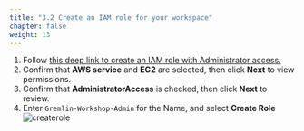 ```yaml
---
title: "3.2 Create an IAM role for your workspace"
chapter: false
weight: 13
---
```


1. Follow [this deep link to create an IAM role with Administrator access.](https://console.aws.amazon.com/iam/home#/roles$new?step=review&commonUseCase=EC2%2BEC2&selectedUseCase=EC2&policies=arn:aws:iam::aws:policy%2FAdministratorAccess)
1. Confirm that **AWS service** and **EC2** are selected, then click **Next** to view permissions.
1. Confirm that **AdministratorAccess** is checked, then click **Next** to review.
1. Enter `Gremlin-Workshop-Admin` for the Name, and select **Create Role**
![createrole](/images/createrole.png)